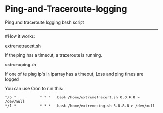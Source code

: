 # Ping-and-Traceroute-logging

Ping and traceroute logging bash script
_______________________________________

#How it works:


extremetracert.sh

If the ping has a timeout, a traceroute is running.

extremeping.sh

If one of te ping ip's in iparray has a timeout, Loss and ping times are logged

You can use Cron to run this:
```
*/5 *           * * *   bash /home/extremetracert.sh 8.8.8.8 > /dev/null
*/1 *           * * *   bash /home/extremeping.sh 8.8.8.8 > /dev/null
